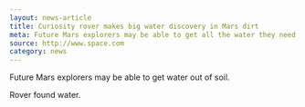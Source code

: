 ```yaml
---
layout: news-article
title: Curiosity rover makes big water discovery in Mars dirt
meta: Future Mars explorers may be able to get all the water they need out of Martian soil
source: http://www.space.com
category: news
---
```


Future Mars explorers may be able to get water out of soil.

Rover found water.
